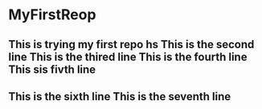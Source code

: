 # MyFirstReop
This is trying my first repo hs
This is the second line
This is the thired line
This is the fourth line
This sis fivth line
----------------------
This is the sixth line
This is the seventh line
------------------------
